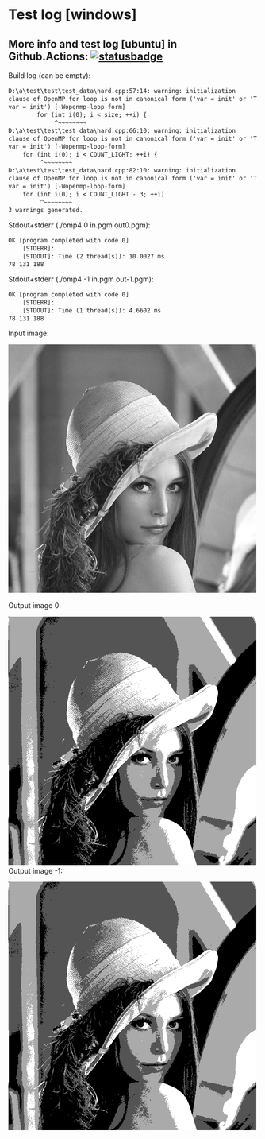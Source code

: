 # Test log [windows]

## More info and test log [ubuntu] in Github.Actions: [![statusbadge](../../actions/workflows/buildtest.yaml/badge.svg?branch=main&event=pull_request)](../../actions/workflows/buildtest.yaml)
Build log (can be empty):
```
D:\a\test\test\test_data\hard.cpp:57:14: warning: initialization clause of OpenMP for loop is not in canonical form ('var = init' or 'T var = init') [-Wopenmp-loop-form]
        for (int i(0); i < size; ++i) {
             ^~~~~~~~~
D:\a\test\test\test_data\hard.cpp:66:10: warning: initialization clause of OpenMP for loop is not in canonical form ('var = init' or 'T var = init') [-Wopenmp-loop-form]
    for (int i(0); i < COUNT_LIGHT; ++i) {
         ^~~~~~~~~
D:\a\test\test\test_data\hard.cpp:82:10: warning: initialization clause of OpenMP for loop is not in canonical form ('var = init' or 'T var = init') [-Wopenmp-loop-form]
    for (int i(0); i < COUNT_LIGHT - 3; ++i)
         ^~~~~~~~~
3 warnings generated.

```
Stdout+stderr (./omp4 0 in.pgm out0.pgm):
```
OK [program completed with code 0]
    [STDERR]:  
    [STDOUT]: Time (2 thread(s)): 10.0027 ms
78 131 188

```
     
Stdout+stderr (./omp4 -1 in.pgm out-1.pgm):
```
OK [program completed with code 0]
    [STDERR]:  
    [STDOUT]: Time (1 thread(s)): 4.6602 ms
78 131 188

```
Input image:

![Input image](test_data/in.png?sanitize=true&raw=true)

Output image 0:

![Output image 0](test_data/out0.pgm.png?sanitize=true&raw=true)
Output image -1:

![Output image -1](test_data/out-1.pgm.png?sanitize=true&raw=true)